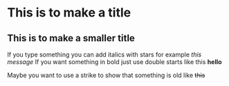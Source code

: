 # This is to make a title
## This is to make a smaller title

If you type something you can add italics with stars for example *this message*
If you want something in bold just use double starts like this **hello**

Maybe you want to use a strike to show that something is old like ~~this~~
